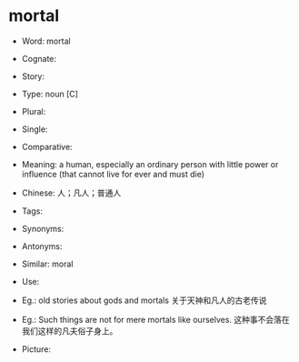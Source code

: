 # mortal

- Word: mortal
- Cognate: 
- Story: 

- Type: noun [C]
- Plural: 
- Single: 
- Comparative: 
- Meaning: a human, especially an ordinary person with little power or influence (that cannot live for ever and must die)
- Chinese: 人；凡人；普通人
- Tags: 
- Synonyms: 
- Antonyms: 
- Similar: moral
- Use: 
- Eg.: old stories about gods and mortals 关于天神和凡人的古老传说
- Eg.: Such things are not for mere mortals like ourselves. 这种事不会落在我们这样的凡夫俗子身上。
- Picture: 

